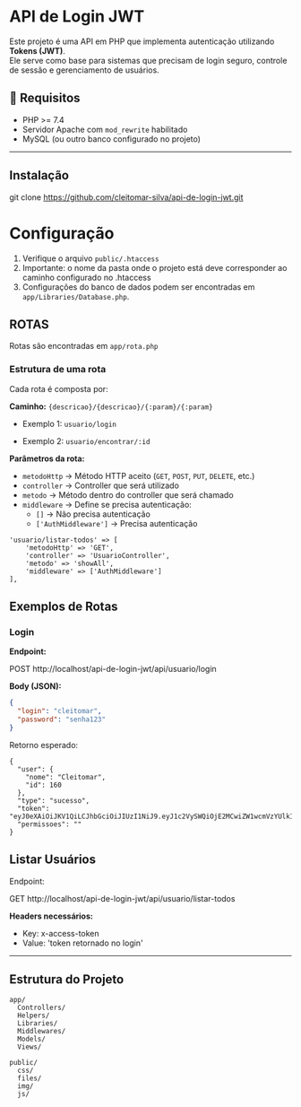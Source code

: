 # API de Login JWT

Este projeto é uma API em PHP que implementa autenticação utilizando **Tokens (JWT)**.  
Ele serve como base para sistemas que precisam de login seguro, controle de sessão e gerenciamento de usuários.

## 🚀 Requisitos

- PHP >= 7.4
- Servidor Apache com `mod_rewrite` habilitado
- MySQL (ou outro banco configurado no projeto)
---


##  Instalação

git clone https://github.com/cleitomar-silva/api-de-login-jwt.git

# Configuração
1. Verifique o arquivo `public/.htaccess`
2. Importante: o nome da pasta onde o projeto está deve corresponder ao caminho configurado no .htaccess
3. Configurações do banco de dados podem ser encontradas em `app/Libraries/Database.php`.

## ROTAS

Rotas são encontradas em `app/rota.php`

### Estrutura de uma rota

Cada rota é composta por:

**Caminho:** `{descricao}/{descricao}/{:param}/{:param}`

- Exemplo 1: `usuario/login`

- Exemplo 2: `usuario/encontrar/:id`

**Parâmetros da rota:**

- `metodoHttp` → Método HTTP aceito (`GET`, `POST`, `PUT`, `DELETE`, etc.)
- `controller` → Controller que será utilizado
- `metodo` → Método dentro do controller que será chamado
- `middleware` → Define se precisa autenticação:
    - `[]` → Não precisa autenticação
    - `['AuthMiddleware']` → Precisa autenticação

```
'usuario/listar-todos' => [
    'metodoHttp' => 'GET',
    'controller' => 'UsuarioController',
    'metodo' => 'showAll',
    'middleware' => ['AuthMiddleware']
],
```



##  Exemplos de Rotas

###  Login

**Endpoint:**

POST http://localhost/api-de-login-jwt/api/usuario/login

**Body (JSON):**
```json
{
  "login": "cleitomar",
  "password": "senha123"
}
```

Retorno esperado:

```
{
  "user": {
    "nome": "Cleitomar",
    "id": 160
  },
  "type": "sucesso",
  "token": "eyJ0eXAiOiJKV1QiLCJhbGciOiJIUzI1NiJ9.eyJ1c2VySWQiOjE2MCwiZW1wcmVzYUlkIjozLCJpYXQiOjE3NTg4OTEyNDEsImV4cCI6MTc1ODkyMDA0MX0.txv8YspG6IoHJRXJ7r1KeJV7VqzlW9nWbIG6Y111ixo",
  "permissoes": ""
}
```

## Listar Usuários
Endpoint:

GET http://localhost/api-de-login-jwt/api/usuario/listar-todos

**Headers necessários:**
- Key: x-access-token
- Value: 'token retornado no login'

---


## Estrutura do Projeto

```
app/
  Controllers/
  Helpers/
  Libraries/
  Middlewares/
  Models/
  Views/

public/
  css/
  files/
  img/
  js/
```

   
